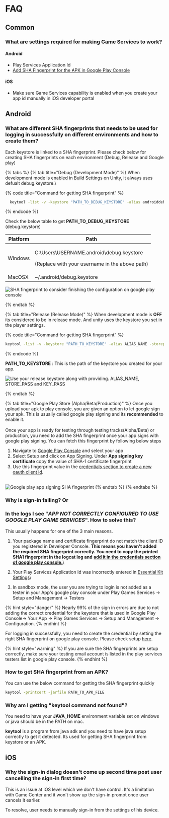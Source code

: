 # FAQ

## Common

### What are settings required for making Game Services to work?

#### Android

* Play Services Application Id
* [Add SHA Fingerprint for the APK in Google Play Console](setup/android.md#configuring-credentials-sha-fingerprint-authentication)

#### iOS

* Make sure Game Services capability is enabled when you create your app id manually in iOS developer portal

## Android

### What are different SHA fingerprints that needs to be used for logging in successfully on different environments and how to create them?

Each keystore is linked to a SHA fingerprint. Please check below for creating SHA fingerprints on each environment (Debug, Release and Google play)

{% tabs %}
{% tab title="Debug (Development Mode)" %}
When development mode is enabled in Build Settings on Unity, it always uses defualt debug.keystore.\


{% code title="Command for getting SHA fingerprint" %}
```bash
  keytool -list -v -keystore "PATH_TO_DEBUG_KEYSTORE" -alias androiddebugkey -storepass android -keypass android
```
{% endcode %}

Check the below table to get  **PATH\_TO\_DEBUG\_KEYSTORE** (debug.keystore)

| Platform | Path                                                                                                  |
| -------- | ----------------------------------------------------------------------------------------------------- |
| Windows  | <p>C:\Users\USERNAME\.android\debug.keystore</p><p>(Replace with your username in the above path)</p> |
| MacOSX   | \~/.android/debug.keystore                                                                            |

![SHA fingerprint to consider finishing the configuration on google play console](../../.gitbook/assets/GetSHAFingerPrint.png)


{% endtab %}

{% tab title="Release (Release Mode)" %}
When development mode is **OFF** its considered to be in release mode. And unity uses the keystore you set in the player settings.

{% code title="Command for getting SHA fingerprint" %}
```bash
keytool -list -v -keystore "PATH_TO_KEYSTORE" -alias ALIAS_NAME -storepass STORE_PASSWORD -keypass KEY_PASSWORD
```
{% endcode %}

**PATH\_TO\_KEYSTORE** : This is the path of the keystore you created for your app.

![Use your release keystore along with providing. ALIAS\_NAME,  STORE\_PASS and KEY\_PASS](../../.gitbook/assets/GetSHAFingerPrint.png)


{% endtab %}

{% tab title="Google Play Store (Alpha/Beta/Production)" %}
Once you upload your apk to play console, you are given an option to let google sign your apk. This is usually called google play signing and its **recommended** to enable it.\
\
Once your app is ready for testing through testing tracks(Alpha/Beta) or production, you need to add the SHA fingerprint once your app signs with google play signing. You can fetch this fingerprint by following below steps

1. Navigate to [Google Play Console](https://play.google.com/apps/publish) and select your app
2. Select Setup and click on App Signing. Under **App signing key certificate** copy the value of SHA-1 certificate fingerprint
3. Use this fingerprint value in the [credentials section to create a new oauth client id](setup/android.md#configuring-credentials-sha-fingerprint-authentication).\
   \
   &#x20;&#x20;

![Google play app signing SHA fingerprint](../../.gitbook/assets/GooglePlayAppSigningSHAFingerprint.png)
{% endtab %}
{% endtabs %}

### Why is sign-in failing? **Or**

### **In the logs I see "**_**APP NOT CORRECTLY CONFIGURED TO USE GOOGLE PLAY GAME SERVICES**_**". How to solve this?**

This usually happens for one of the 3 main reasons.

1. Your package name and certificate fingerprint do not match the client ID you registered in Developer Console. **This means you haven't added the required SHA fingerprint correctly. You need to copy the printed SHA1 fingerprint  in the logcat log and** [**add it in the credentials section of google play console.**](setup/android.md#adding-a-sha-fingerprint)\

2. Your Play Services Application Id was incorrectly entered in [Essential Kit Settings](setup/#properties)\

3. In sandbox mode, the user you are trying to login is not added as a tester in your App's google play console under Play Games Services -> Setup and Management -> Testers

{% hint style="danger" %}
Nearly 99% of the sign in errors are due to not adding the correct credential for the keystore that is used in Google Play Console-> Your App -> Play Games Services -> Setup and Management -> Configuration.&#x20;
{% endhint %}

For logging in successfully, you need to create the credential by setting the right SHA fingerprint on google play console. Please check setup [here](setup/android.md#configuring-credentials-sha-fingerprint-authentication).

{% hint style="warning" %}
If you are sure the SHA fingerprints are setup correctly, make sure your testing email account is listed in the play services testers list in google play console.
{% endhint %}

### How to get SHA fingerprint from an APK?

You can use the below command for getting the SHA fingerprint quickly

```bash
keytool -printcert -jarfile PATH_TO_APK_FILE
```

### Why am I getting "keytool command not found"?

You need to have your **JAVA\_HOME** environment variable set on windows or java should be in the PATH on mac.

**keytool** is a program from java sdk and you need to have java setup correctly to get it detected. Its used for getting SHA fingerprint from keystore or an APK.

## iOS

### Why the sign-in dialog doesn't come up second time post user cancelling the sign-in first time?

This is an issue at iOS level which we don't have control. It's a limitation with Game Center and it won't show up the sign-in prompt once user cancels it earlier.

To resolve, user needs to manually sign-in from the settings of his device.

